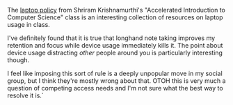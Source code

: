 The [laptop policy](http://cs.brown.edu/courses/csci0190/2018/laptop-policy.html) from Shriram Krishnamurthi's "Accelerated Introduction to Computer Science" class is an interesting collection of resources on laptop usage in class.

I've definitely found that it is true that longhand note taking improves my retention and focus while device usage immediately kills it. The point about device usage distracting *other* people around you is particularly interesting though.

I feel like imposing this sort of rule is a deeply unpopular move in my social group,
but I think they're mostly wrong about that.
OTOH this is very much a question of competing access needs and I'm not sure what the best way to resolve it is.`
